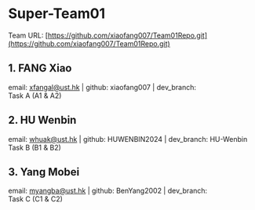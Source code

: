 # Super-Team01 
Team URL: [https://github.com/xiaofang007/Team01Repo.git](https://github.com/xiaofang007/Team01Repo.git)
## 1. FANG Xiao
email: xfangal@ust.hk | github: xiaofang007 | dev_branch:  
Task A (A1 & A2)
## 2. HU Wenbin
email: whuak@ust.hk | github: HUWENBIN2024 | dev_branch: HU-Wenbin  
Task B (B1 & B2)
## 3. Yang Mobei
email: myangba@ust.hk | github: BenYang2002 | dev_branch:  
Task C (C1 & C2)
